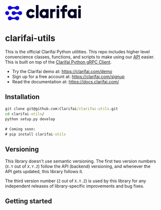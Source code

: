 ![Clarifai logo](docs/logo.png)

# clarifai-utils


This is the official Clarifai Python utilities. This repo includes higher level convencience classes, functions, and scripts to make using our [API](https://docs.clarifai.com) easier. This is built on top of the [Clarifai Python gRPC Client](https://github.com/Clarifai/clarifai-python-grpc). 

* Try the Clarifai demo at: https://clarifai.com/demo
* Sign up for a free account at: https://clarifai.com/signup
* Read the documentation at: https://docs.clarifai.com/


## Installation

```cmd
git clone git@github.com:Clarifai/clarifai-utils.git
cd clarifai-utils/
python setup.py develop

# Coming soon:
# pip install clarifai-utils
```

## Versioning

This library doesn't use semantic versioning. The first two version numbers (`X.Y` out of `X.Y.Z`) follow the API (backend) versioning, and
whenever the API gets updated, this library follows it.

The third version number (`Z` out of `X.Y.Z`) is used by this library for any independent releases of library-specific improvements and bug fixes.

## Getting started



